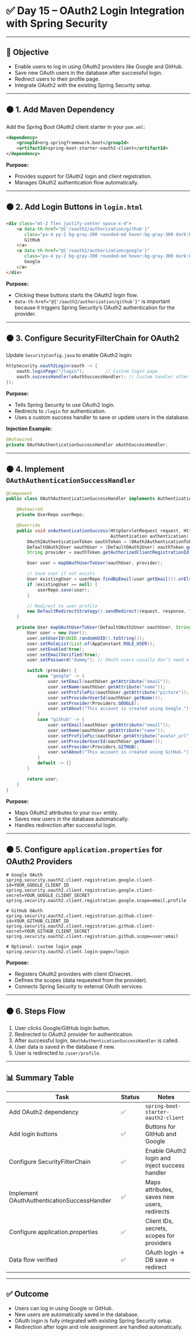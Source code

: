 

# ✅ **Day 15 – OAuth2 Login Integration with Spring Security**

---

## 🎯 **Objective**

* Enable users to log in using OAuth2 providers like Google and GitHub.
* Save new OAuth users in the database after successful login.
* Redirect users to their profile page.
* Integrate OAuth2 with the existing Spring Security setup.

---

## 🟠 **1. Add Maven Dependency**

Add the Spring Boot OAuth2 client starter in your `pom.xml`:

```xml
<dependency>
    <groupId>org.springframework.boot</groupId>
    <artifactId>spring-boot-starter-oauth2-client</artifactId>
</dependency>
```

**Purpose:**

* Provides support for OAuth2 login and client registration.
* Manages OAuth2 authentication flow automatically.

---

## 🟠 **2. Add Login Buttons in `login.html`**

```html
<div class="mt-2 flex justify-center space-x-4">
    <a data-th-href="@{'/oauth2/authorization/github'}"
       class="px-4 py-2 bg-gray-200 rounded-md hover:bg-gray-300 dark:bg-gray-700 dark:hover:bg-gray-600">
       GitHub
    </a>
    <a data-th-href="@{'/oauth2/authorization/google'}"
       class="px-4 py-2 bg-gray-200 rounded-md hover:bg-gray-300 dark:bg-gray-700 dark:hover:bg-gray-600">
       Google
    </a>
</div>
```

**Purpose:**

* Clicking these buttons starts the OAuth2 login flow.
* `data-th-href="@{'/oauth2/authorization/github'}"` is important because it triggers Spring Security’s OAuth2 authentication for the provider.

---

## 🟠 **3. Configure SecurityFilterChain for OAuth2**

Update `SecurityConfig.java` to enable OAuth2 login:

```java
httpSecurity.oauth2Login(oauth -> {
    oauth.loginPage("/login");        // Custom login page
    oauth.successHandler(oAuthSuccessHandler); // Custom handler after login
});
```

**Purpose:**

* Tells Spring Security to use OAuth2 login.
* Redirects to `/login` for authentication.
* Uses a custom success handler to save or update users in the database.

**Injection Example:**

```java
@Autowired
private OAuthAuthenticationSuccessHandler oAuthSuccessHandler;
```

---

## 🟠 **4. Implement `OAuthAuthenticationSuccessHandler`**

```java
@Component
public class OAuthAuthenticationSuccessHandler implements AuthenticationSuccessHandler {

    @Autowired
    private UserRepo userRepo;

    @Override
    public void onAuthenticationSuccess(HttpServletRequest request, HttpServletResponse response,
                                        Authentication authentication) throws IOException {
        OAuth2AuthenticationToken oauthToken = (OAuth2AuthenticationToken) authentication;
        DefaultOAuth2User oauthUser = (DefaultOAuth2User) oauthToken.getPrincipal();
        String provider = oauthToken.getAuthorizedClientRegistrationId().toLowerCase();

        User user = mapOAuthUserToUser(oauthUser, provider);

        // Save user if not exists
        User existingUser = userRepo.findByEmail(user.getEmail()).orElse(null);
        if (existingUser == null) {
            userRepo.save(user);
        }

        // Redirect to user profile
        new DefaultRedirectStrategy().sendRedirect(request, response, "/user/profile");
    }

    private User mapOAuthUserToUser(DefaultOAuth2User oauthUser, String provider) {
        User user = new User();
        user.setUserId(UUID.randomUUID().toString());
        user.setRoleList(List.of(AppConstant.ROLE_USER));
        user.setEnabled(true);
        user.setEmailVerified(true);
        user.setPassword("dummy"); // OAuth users usually don’t need a password

        switch (provider) {
            case "google" -> {
                user.setEmail(oauthUser.getAttribute("email"));
                user.setName(oauthUser.getAttribute("name"));
                user.setProfilePic(oauthUser.getAttribute("picture"));
                user.setProviderUserId(oauthUser.getName());
                user.setProvider(Providers.GOOGLE);
                user.setAbout("This account is created using Google.");
            }
            case "github" -> {
                user.setEmail(oauthUser.getAttribute("email"));
                user.setName(oauthUser.getAttribute("name"));
                user.setProfilePic(oauthUser.getAttribute("avatar_url"));
                user.setProviderUserId(oauthUser.getName());
                user.setProvider(Providers.GITHUB);
                user.setAbout("This account is created using GitHub.");
            }
            default -> {}
        }

        return user;
    }
}
```

**Purpose:**

* Maps OAuth2 attributes to your `User` entity.
* Saves new users in the database automatically.
* Handles redirection after successful login.

---

## 🟠 **5. Configure `application.properties` for OAuth2 Providers**

```properties
# Google OAuth
spring.security.oauth2.client.registration.google.client-id=YOUR_GOOGLE_CLIENT_ID
spring.security.oauth2.client.registration.google.client-secret=YOUR_GOOGLE_CLIENT_SECRET
spring.security.oauth2.client.registration.google.scope=email,profile

# GitHub OAuth
spring.security.oauth2.client.registration.github.client-id=YOUR_GITHUB_CLIENT_ID
spring.security.oauth2.client.registration.github.client-secret=YOUR_GITHUB_CLIENT_SECRET
spring.security.oauth2.client.registration.github.scope=user:email

# Optional: custom login page
spring.security.oauth2.client.login-page=/login
```

**Purpose:**

* Registers OAuth2 providers with client ID/secret.
* Defines the scopes (data requested from the provider).
* Connects Spring Security to external OAuth services.

---

## 🟠 **6. Steps Flow**

1. User clicks Google/GitHub login button.
2. Redirected to OAuth2 provider for authentication.
3. After successful login, `OAuthAuthenticationSuccessHandler` is called.
4. User data is saved in the database if new.
5. User is redirected to `/user/profile`.

---

## 📊 **Summary Table**

| Task                                        | Status | Notes                                          |
| ------------------------------------------- | ------ | ---------------------------------------------- |
| Add OAuth2 dependency                       | ✅      | `spring-boot-starter-oauth2-client`            |
| Add login buttons                           | ✅      | Buttons for GitHub and Google                  |
| Configure SecurityFilterChain               | ✅      | Enable OAuth2 login and inject success handler |
| Implement OAuthAuthenticationSuccessHandler | ✅      | Maps attributes, saves new users, redirects    |
| Configure application.properties            | ✅      | Client IDs, secrets, scopes for providers      |
| Data flow verified                          | ✅      | OAuth login → DB save → redirect               |

---

## ✅ **Outcome**

* Users can log in using Google or GitHub.
* New users are automatically saved in the database.
* OAuth login is fully integrated with existing Spring Security setup.
* Redirection after login and role assignment are handled automatically.

